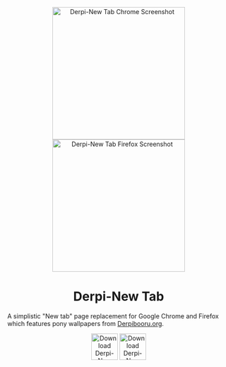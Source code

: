 <p align="center"><img src="https://raw.githubusercontent.com/ponydevs/Derpi-NewTab/master/screenshots/chrome/3_display.png" alt="Derpi-New Tab Chrome Screenshot" width="300px"> <img src="https://raw.githubusercontent.com/ponydevs/Derpi-NewTab/master/screenshots/firefox/3_display.png" alt="Derpi-New Tab Firefox Screenshot" width="300px"></p>
<h1 align="center">Derpi-New Tab</h1>

A simplistic "New tab" page replacement for Google Chrome and Firefox which features pony wallpapers from [Derpibooru.org](http://derpibooru.org/).

<p align="center"><a href="https://chrome.google.com/webstore/detail/derpi-new-tab/noggelkbkffdifgemicnanbkghjkoipl"><img src="https://developer.chrome.com/webstore/images/ChromeWebStore_BadgeWBorder_v2_340x96.png" height="60" alt="Download Derpi-New Tab from the Chrome Web Store"></a> <a href="https://addons.mozilla.org/en-US/firefox/addon/derpi-newtab/"><img src="https://addons.cdn.mozilla.net/static/img/addons-buttons/AMO-button_1.png" height="60" alt="Download Derpi-New Tab from Firefox Add-ons"></a></p>
